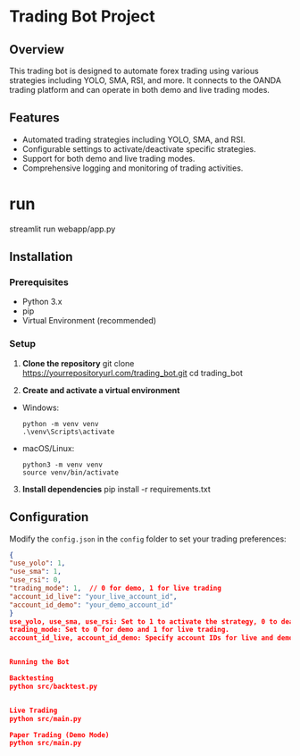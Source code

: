 # Trading Bot Project

## Overview
This trading bot is designed to automate forex trading using various strategies including YOLO, SMA, RSI, and more. It connects to the OANDA trading platform and can operate in both demo and live trading modes.

## Features
- Automated trading strategies including YOLO, SMA, and RSI.
- Configurable settings to activate/deactivate specific strategies.
- Support for both demo and live trading modes.
- Comprehensive logging and monitoring of trading activities.

# run
streamlit run webapp/app.py


## Installation

### Prerequisites
- Python 3.x
- pip
- Virtual Environment (recommended)

### Setup

1. **Clone the repository**
git clone https://yourrepositoryurl.com/trading_bot.git
cd trading_bot


2. **Create and activate a virtual environment**
- Windows:
  ```
  python -m venv venv
  .\venv\Scripts\activate
  ```
- macOS/Linux:
  ```
  python3 -m venv venv
  source venv/bin/activate
  ```

3. **Install dependencies**
pip install -r requirements.txt



## Configuration
Modify the `config.json` in the `config` folder to set your trading preferences:

```json
{
"use_yolo": 1,
"use_sma": 1,
"use_rsi": 0,
"trading_mode": 1,  // 0 for demo, 1 for live trading
"account_id_live": "your_live_account_id",
"account_id_demo": "your_demo_account_id"
}
use_yolo, use_sma, use_rsi: Set to 1 to activate the strategy, 0 to deactivate.
trading_mode: Set to 0 for demo and 1 for live trading.
account_id_live, account_id_demo: Specify account IDs for live and demo trading.


Running the Bot

Backtesting
python src/backtest.py


Live Trading
python src/main.py

Paper Trading (Demo Mode)
python src/main.py
